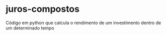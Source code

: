 # juros-compostos
 Código em python que calcula o rendimento de um investimento dentro de um determinado tempo
